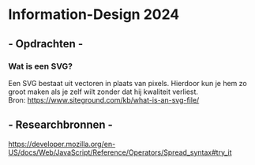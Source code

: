 # Information-Design 2024

## - Opdrachten -

### Wat is een SVG?
Een SVG bestaat uit vectoren in plaats van pixels. Hierdoor kun je hem zo groot maken als je zelf wilt zonder dat hij kwaliteit verliest.<br>
Bron: https://www.siteground.com/kb/what-is-an-svg-file/

## - Researchbronnen -
https://developer.mozilla.org/en-US/docs/Web/JavaScript/Reference/Operators/Spread_syntax#try_it
